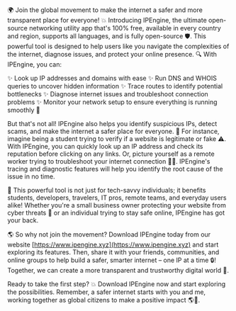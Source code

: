🌍 Join the global movement to make the internet a safer and more transparent place for everyone! 💥 Introducing IPEngine, the ultimate open-source networking utility app that's 100% free, available in every country and region, supports all languages, and is fully open-source 🛡️. This powerful tool is designed to help users like you navigate the complexities of the internet, diagnose issues, and protect your online presence. 🔍 With IPEngine, you can:

✨ Look up IP addresses and domains with ease
✨ Run DNS and WHOIS queries to uncover hidden information
✨ Trace routes to identify potential bottlenecks
✨ Diagnose internet issues and troubleshoot connection problems
✨ Monitor your network setup to ensure everything is running smoothly 📡

But that's not all! IPEngine also helps you identify suspicious IPs, detect scams, and make the internet a safer place for everyone. 💪 For instance, imagine being a student trying to verify if a website is legitimate or fake ⚠️. With IPEngine, you can quickly look up an IP address and check its reputation before clicking on any links. Or, picture yourself as a remote worker trying to troubleshoot your internet connection 🏃‍♀️. IPEngine's tracing and diagnostic features will help you identify the root cause of the issue in no time.

🌟 This powerful tool is not just for tech-savvy individuals; it benefits students, developers, travelers, IT pros, remote teams, and everyday users alike! Whether you're a small business owner protecting your website from cyber threats 🚀 or an individual trying to stay safe online, IPEngine has got your back.

🌎 So why not join the movement? Download IPEngine today from our website [https://www.ipengine.xyz](https://www.ipengine.xyz) and start exploring its features. Then, share it with your friends, communities, and online groups to help build a safer, smarter internet – one IP at a time 🔒! Together, we can create a more transparent and trustworthy digital world 🌟.

Ready to take the first step? 💥 Download IPEngine now and start exploring the possibilities. Remember, a safer internet starts with you and me, working together as global citizens to make a positive impact 🌎💪.